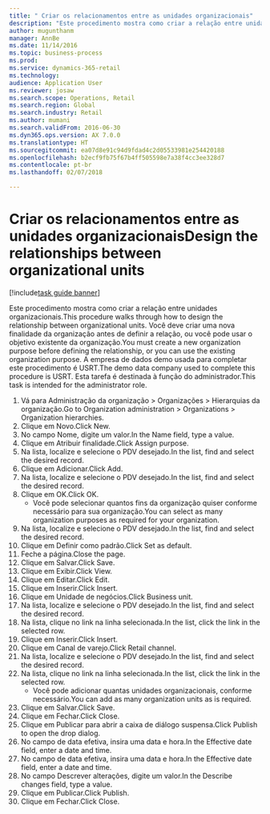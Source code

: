 ```yaml
--- 
title: " Criar os relacionamentos entre as unidades organizacionais"
description: "Este procedimento mostra como criar a relação entre unidades organizacionais."
author: mugunthanm
manager: AnnBe
ms.date: 11/14/2016
ms.topic: business-process
ms.prod: 
ms.service: dynamics-365-retail
ms.technology: 
audience: Application User
ms.reviewer: josaw
ms.search.scope: Operations, Retail
ms.search.region: Global
ms.search.industry: Retail
ms.author: mumani
ms.search.validFrom: 2016-06-30
ms.dyn365.ops.version: AX 7.0.0
ms.translationtype: HT
ms.sourcegitcommit: ea07d8e91c94d9fdad4c2d05533981e254420188
ms.openlocfilehash: b2ecf9fb75f67b4ff505598e7a38f4cc3ee328d7
ms.contentlocale: pt-br
ms.lasthandoff: 02/07/2018

---
```

# <a name="design-the-relationships-between-organizational-units"></a><span data-ttu-id="c3077-103"> Criar os relacionamentos entre as unidades organizacionais</span><span class="sxs-lookup"><span data-stu-id="c3077-103">Design the relationships between organizational units</span></span>

[!include[task guide banner](../includes/task-guide-banner.md)]

<span data-ttu-id="c3077-104">Este procedimento mostra como criar a relação entre unidades organizacionais.</span><span class="sxs-lookup"><span data-stu-id="c3077-104">This procedure walks through how to design the relationship between organizational units.</span></span> <span data-ttu-id="c3077-105">Você deve criar uma nova finalidade da organização antes de definir a relação, ou você pode usar o objetivo existente da organização.</span><span class="sxs-lookup"><span data-stu-id="c3077-105">You must create a new organization purpose before defining the relationship, or you can use the existing organization purpose.</span></span> <span data-ttu-id="c3077-106">A empresa de dados demo usada para completar este procedimento é USRT.</span><span class="sxs-lookup"><span data-stu-id="c3077-106">The demo data company used to complete this procedure is USRT.</span></span> <span data-ttu-id="c3077-107">Esta tarefa é destinada à função do administrador.</span><span class="sxs-lookup"><span data-stu-id="c3077-107">This task is intended for the administrator role.</span></span>

1. <span data-ttu-id="c3077-108">Vá para Administração da organização > Organizações > Hierarquias da organização.</span><span class="sxs-lookup"><span data-stu-id="c3077-108">Go to Organization administration > Organizations > Organization hierarchies.</span></span>
2. <span data-ttu-id="c3077-109">Clique em Novo.</span><span class="sxs-lookup"><span data-stu-id="c3077-109">Click New.</span></span>
3. <span data-ttu-id="c3077-110">No campo Nome, digite um valor.</span><span class="sxs-lookup"><span data-stu-id="c3077-110">In the Name field, type a value.</span></span>
4. <span data-ttu-id="c3077-111">Clique em Atribuir finalidade.</span><span class="sxs-lookup"><span data-stu-id="c3077-111">Click Assign purpose.</span></span>
5. <span data-ttu-id="c3077-112">Na lista, localize e selecione o PDV desejado.</span><span class="sxs-lookup"><span data-stu-id="c3077-112">In the list, find and select the desired record.</span></span>
6. <span data-ttu-id="c3077-113">Clique em Adicionar.</span><span class="sxs-lookup"><span data-stu-id="c3077-113">Click Add.</span></span>
7. <span data-ttu-id="c3077-114">Na lista, localize e selecione o PDV desejado.</span><span class="sxs-lookup"><span data-stu-id="c3077-114">In the list, find and select the desired record.</span></span>
8. <span data-ttu-id="c3077-115">Clique em OK.</span><span class="sxs-lookup"><span data-stu-id="c3077-115">Click OK.</span></span>
    * <span data-ttu-id="c3077-116">Você pode selecionar quantos fins da organização quiser conforme necessário para sua organização.</span><span class="sxs-lookup"><span data-stu-id="c3077-116">You can select as many organization purposes as required for your organization.</span></span>  
9. <span data-ttu-id="c3077-117">Na lista, localize e selecione o PDV desejado.</span><span class="sxs-lookup"><span data-stu-id="c3077-117">In the list, find and select the desired record.</span></span>
10. <span data-ttu-id="c3077-118">Clique em Definir como padrão.</span><span class="sxs-lookup"><span data-stu-id="c3077-118">Click Set as default.</span></span>
11. <span data-ttu-id="c3077-119">Feche a página.</span><span class="sxs-lookup"><span data-stu-id="c3077-119">Close the page.</span></span>
12. <span data-ttu-id="c3077-120">Clique em Salvar.</span><span class="sxs-lookup"><span data-stu-id="c3077-120">Click Save.</span></span>
13. <span data-ttu-id="c3077-121">Clique em Exibir.</span><span class="sxs-lookup"><span data-stu-id="c3077-121">Click View.</span></span>
14. <span data-ttu-id="c3077-122">Clique em Editar.</span><span class="sxs-lookup"><span data-stu-id="c3077-122">Click Edit.</span></span>
15. <span data-ttu-id="c3077-123">Clique em Inserir.</span><span class="sxs-lookup"><span data-stu-id="c3077-123">Click Insert.</span></span>
16. <span data-ttu-id="c3077-124">Clique em Unidade de negócios.</span><span class="sxs-lookup"><span data-stu-id="c3077-124">Click Business unit.</span></span>
17. <span data-ttu-id="c3077-125">Na lista, localize e selecione o PDV desejado.</span><span class="sxs-lookup"><span data-stu-id="c3077-125">In the list, find and select the desired record.</span></span>
18. <span data-ttu-id="c3077-126">Na lista, clique no link na linha selecionada.</span><span class="sxs-lookup"><span data-stu-id="c3077-126">In the list, click the link in the selected row.</span></span>
19. <span data-ttu-id="c3077-127">Clique em Inserir.</span><span class="sxs-lookup"><span data-stu-id="c3077-127">Click Insert.</span></span>
20. <span data-ttu-id="c3077-128">Clique em Canal de varejo.</span><span class="sxs-lookup"><span data-stu-id="c3077-128">Click Retail channel.</span></span>
21. <span data-ttu-id="c3077-129">Na lista, localize e selecione o PDV desejado.</span><span class="sxs-lookup"><span data-stu-id="c3077-129">In the list, find and select the desired record.</span></span>
22. <span data-ttu-id="c3077-130">Na lista, clique no link na linha selecionada.</span><span class="sxs-lookup"><span data-stu-id="c3077-130">In the list, click the link in the selected row.</span></span>
    * <span data-ttu-id="c3077-131">Você pode adicionar quantas unidades organizacionais, conforme necessário.</span><span class="sxs-lookup"><span data-stu-id="c3077-131">You can add as many organization units as is required.</span></span>  
23. <span data-ttu-id="c3077-132">Clique em Salvar.</span><span class="sxs-lookup"><span data-stu-id="c3077-132">Click Save.</span></span>
24. <span data-ttu-id="c3077-133">Clique em Fechar.</span><span class="sxs-lookup"><span data-stu-id="c3077-133">Click Close.</span></span>
25. <span data-ttu-id="c3077-134">Clique em Publicar para abrir a caixa de diálogo suspensa.</span><span class="sxs-lookup"><span data-stu-id="c3077-134">Click Publish to open the drop dialog.</span></span>
26. <span data-ttu-id="c3077-135">No campo de data efetiva, insira uma data e hora.</span><span class="sxs-lookup"><span data-stu-id="c3077-135">In the Effective date field, enter a date and time.</span></span>
27. <span data-ttu-id="c3077-136">No campo de data efetiva, insira uma data e hora.</span><span class="sxs-lookup"><span data-stu-id="c3077-136">In the Effective date field, enter a date and time.</span></span>
28. <span data-ttu-id="c3077-137">No campo Descrever alterações, digite um valor.</span><span class="sxs-lookup"><span data-stu-id="c3077-137">In the Describe changes field, type a value.</span></span>
29. <span data-ttu-id="c3077-138">Clique em Publicar.</span><span class="sxs-lookup"><span data-stu-id="c3077-138">Click Publish.</span></span>
30. <span data-ttu-id="c3077-139">Clique em Fechar.</span><span class="sxs-lookup"><span data-stu-id="c3077-139">Click Close.</span></span>


